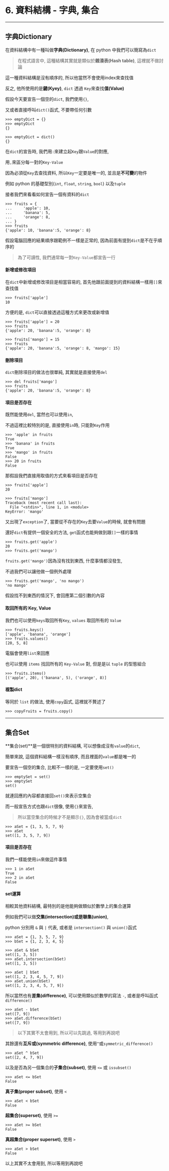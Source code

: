 # 6. 資料結構 - 字典, 集合
---

## 字典Dictionary

在資料結構中有一種叫做**字典(Dictionary)**, 在 python 中我們可以簡寫為`dict`

> 在程式語言中, 這種結構其實就是類似於**雜湊表(Hash table)**, 這裡就不做討論

這一種資料結構是沒有順序的, 所以他當然不會使用index來查找值

反之, 他所使用的是**鍵(Kyey)**, `dict` 透過 `Key`來查找**值(Value)**

假設今天要宣告一個空的`dict`, 我們使用`{}`,

又或者直接呼叫`dict()`函式, 不要帶任何引數
```
>>> emptyDict = {}
>>> emptyDict
{}

>>> emptyDict = dict()
{}
```
在`dict`的宣告時, 我們用`:`來建立起`Key`跟`Value`的對應,

用`,`來區分每一對的`Key-Value`

因為必須從`Key`去查找資料, 所以`Key`一定要是唯一的, 並且是**不可變**的物件

例如 python 的基礎型別(`int`, `float`, `string`, `bool`) 以及`tuple`

接者我們來看看如何宣告一個有資料的`dict`
```
>>> fruits = {
...     'apple': 10,
...     'banana': 5,
...     'orange': 8,
... }
>>> fruits
{'apple': 10, 'banana':5, 'orange': 8}
```

假設電腦回應的結果順序跟範例不一樣是正常的, 因為前面有提到`dict`是不在乎順序的

> 為了可讀性, 我們通常每一對`Key-Value`都宣告一行

#### 新增或修改項目

在`dict`中新增或修改項目是相當容易的, 首先他跟前面提到的資料結構一樣用`[]`來查找值
```
>>> fruits['apple']
10
```
方便的是, `dict`可以直接透過這種方式來更改或新增值
```
>>> fruits['apple'] = 20
>>> fruits
{'apple': 20, 'banana':5, 'orange': 8}

>>> fruits['mango'] = 15
>>> fruits
{'apple': 20, 'banana':5, 'orange': 8, 'mango': 15}
```

#### 刪除項目

`dict`刪除項目的做法也很單純, 其實就是直接使用`del`
```
>>> del fruits['mango']
>>> fruits
{'apple': 20, 'banana':5, 'orange': 8}
```

#### 項目是否存在

既然能使用`del`, 當然也可以使用`in`,

不過這裡比較特別的是, 直接使用`in`時, 只能對`Key`作用

```
>>> 'apple' in fruits
True
>>> 'banana' in fruits
True
>>> 'mango' in fruits
False
>>> 20 in fruits
False
```

那假設我們直接用取值的方式來看項目是否存在
```
>>> fruits['apple']
20

>>> fruits['mango']
Traceback (most recent call last):
  File "<stdin>", line 1, in <module>
KeyError: 'mango'
```

又出現了`exception`了, 當要從不存在的`Key`去要`Value`的時候, 就會有問題

還好`dict`有提供一個安全的方法, `get`函式也能夠做到跟`[]`一樣的事情

```
>>> fruits.get('apple')
20
>>> fruits.get('mango')
```

`fruits.get('mango')`因為沒有找到東西, 什麼事情都沒發生,

不過我們可以讓他做一個例外處理

```
>>> fruits.get('mango', 'no mango')
'no mango'
```
假設找不到東西的情況下, 會回應第二個引數的內容

#### 取回所有的 Key, Value

我們也可以使用`keys`取回所有`Key`, `values` 取回所有的 `Value`

```
>>> fruits.keys()
['apple', 'banana', 'orange']
>>> fruits.values()
[20, 5, 8]
```
電腦會使用`list`來回應

也可以使用 `items` 找回所有的 `Key-Value` 對, 但是是以 `tuple` 的型態組合
```
>>> fruits.items()
[('apple', 20), ('banana', 5), ('orange', 8)]
```

#### 複製dict

等同於 `list` 的做法, 使用`copy`函式, 這裡就不贅述了
```
>>> copyFruits = fruits.copy()
```

---

## 集合Set

**集合(set)**是一個很特別的資料結構, 可以想像成沒有`value`的`dict`,

簡單來說, 這個資料結構一樣沒有順序, 而且裡面的`value`都是唯一的

要宣告一個空的集合, 比較不一樣的是, 一定要使用`set()`

```
>>> emptySet = set()
>>> emptySet
set()
```
就連回應的內容都直接回`set()`來表示空集合

而一般宣告方式也跟`dict`很像, 使用`{}`來宣告, 

> 所以當空集合的時候才不是顯示`{}`, 因為會被當成`dict`

```
>>> aSet = {1, 3, 5, 7, 9}
>>> aSet
set([1, 3, 5, 7, 9])
```

#### 項目是否存在

我們一樣能使用`in`來做這件事情
```
>>> 1 in aSet
True
>>> 2 in aSet
False
```

#### set運算

相較其他資料結構, 最特別的是他能夠做類似於數學上的集合運算

例如我們可以做**交集(intersection)**或是**聯集(union)**, 

python 分別用 `&` 與 `|` 代表, 或者是 `intersection()` 與 `union()`函式

```
>>> aSet = {1, 3, 5, 7, 9}
>>> bSet = {1, 2, 3, 4, 5}

>>> aSet & bSet
set([1, 3, 5])
>>> aSet.intersection(bSet)
set([1, 3, 5])

>>> aSet | bSet
set([1, 2, 3, 4, 5, 7, 9])
>>> aSet.union(bSet)
set([1, 2, 3, 4, 5, 7, 9])

```

所以當然也有**差集(difference)**, 可以使用類似於數學的寫法 `-`, 或者是呼叫函式`difference()`
```
>>> aSet - bSet
set([7, 9])
>>> aSet.difference(bSet)
set([7, 9])
```

> 以下其實不太會用到, 所以可以先跳過, 等用到再說吧

其餘還有**互斥或(symmetric difference)**, 使用`^`或`symmetric_difference()`
```
>>> aSet ^ bSet
set([2, 4, 7, 9])
```

以及是否為另一個集合的**子集合(subset)**, 使用 `<=` 或 `issubset()`
```
>>> aSet <= bSet
False
```

**真子集(proper subset)**, 使用 `<`
```
>>> aSet < bSet
False
```

**超集合(superset)**, 使用 `>=`
```
>>> aSet >= bSet
False
```

**真超集合(proper superset)**, 使用 `>`
```
>>> aSet > bSet
False
```

以上其實不太會用到, 所以等用到再說吧